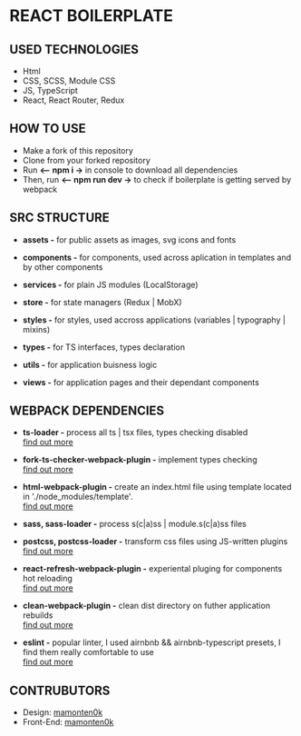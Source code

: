 # REACT BOILERPLATE

## USED TECHNOLOGIES

- Html
- CSS, SCSS, Module CSS
- JS, TypeScript
- React, React Router, Redux

## HOW TO USE

- Make a fork of this repository
- Clone from your forked repository
- Run **<-- npm i ->** in console to download all dependencies
- Then, run **<-- npm run dev ->** to check if boilerplate is getting served by webpack

## SRC STRUCTURE

- **assets \-** for public assets as images, svg icons and fonts

- **components \-** for components, used across aplication in templates and by other components

- **services \-** for plain JS modules (LocalStorage)

- **store \-** for state managers (Redux | MobX)

- **styles \-** for styles, used accross applications (variables | typography | mixins)

- **types \-** for TS interfaces, types declaration

- **utils \-** for application buisness logic

- **views \-** for application pages and their dependant components

## WEBPACK DEPENDENCIES

- **ts-loader \-** process all ts | tsx files, types checking disabled  
  [find out more](https://www.npmjs.com/package/ts-loader)

- **fork-ts-checker-webpack-plugin \-** implement types checking  
  [find out more](https://www.npmjs.com/package/fork-ts-checker-webpack-plugin)

- **html-webpack-plugin \-** create an index.html file using template located in './node_modules/template'.  
  [find out more](https://www.npmjs.com/package/html-webpack-plugin)

- **sass, sass-loader \-** process s(c|a)ss | module.s(c|a)ss files

- **postcss, postcss-loader \-** transform css files using JS-written plugins  
  [find out more](https://postcss.org/)

- **react-refresh-webpack-plugin \-** experiental pluging for components hot reloading  
  [find out more](https://www.npmjs.com/package/react-refresh-webpack-plugin)

- **clean-webpack-plugin \-** clean dist directory on futher application rebuilds  
  [find out more](https://www.npmjs.com/package/clean-webpack-plugin)

- **eslint \-** popular linter, I used airnbnb && airnbnb-typescript presets, I find them really comfortable to use  
   [find out more](https://eslint.org/docs/latest/)

## CONTRUBUTORS

- Design: [mamonten0k](https://github.com/mamonten0k)
- Front-End: [mamonten0k](https://github.com/mamonten0k)

